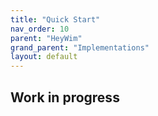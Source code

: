 ```yaml
---
title: "Quick Start"
nav_order: 10
parent: "HeyWim"
grand_parent: "Implementations"
layout: default
---
```


## Work in progress

